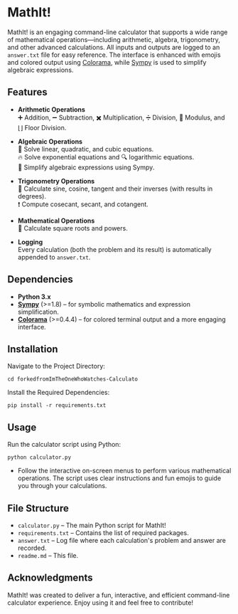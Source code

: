# MathIt!

MathIt! is an engaging command-line calculator that supports a wide range of mathematical operations—including arithmetic, algebra, trigonometry, and other advanced calculations. All inputs and outputs are logged to an `answer.txt` file for easy reference. The interface is enhanced with emojis and colored output using [Colorama](https://pypi.org/project/colorama/), while [Sympy](https://www.sympy.org/) is used to simplify algebraic expressions.

## Features

- **Arithmetic Operations**  
  ➕ Addition, ➖ Subtraction, ✖️ Multiplication, ➗ Division, 🔢 Modulus, and ⌊⌋ Floor Division.

- **Algebraic Operations**  
  📐 Solve linear, quadratic, and cubic equations.  
  🔥 Solve exponential equations and 🔍 logarithmic equations.  
  🧩 Simplify algebraic expressions using Sympy.

- **Trigonometry Operations**  
  🌟 Calculate sine, cosine, tangent and their inverses (with results in degrees).  
  ❗ Compute cosecant, secant, and cotangent.

- **Mathematical Operations**  
  🧮 Calculate square roots and powers.

- **Logging**  
  Every calculation (both the problem and its result) is automatically appended to `answer.txt`.

## Dependencies

- **Python 3.x**
- [**Sympy**](https://www.sympy.org/) (>=1.8) – for symbolic mathematics and expression simplification.
- [**Colorama**](https://pypi.org/project/colorama/) (>=0.4.4) – for colored terminal output and a more engaging interface.

## Installation

Navigate to the Project Directory:

```
cd forkedfromImTheOneWhoWatches-Calculato
```

Install the Required Dependencies:
```
pip install -r requirements.txt
```

## Usage
Run the calculator script using Python:
```
python calculator.py
```
- Follow the interactive on-screen menus to perform various mathematical operations. The script uses clear instructions and fun emojis to guide you through your calculations.

## File Structure
- `calculator.py` – The main Python script for MathIt!
- `requirements.txt` – Contains the list of required packages.
- `answer.txt` – Log file where each calculation's problem and answer are recorded.
- `readme.md` – This file.

## Acknowledgments
MathIt! was created to deliver a fun, interactive, and efficient command-line calculator experience. Enjoy using it and feel free to contribute!

